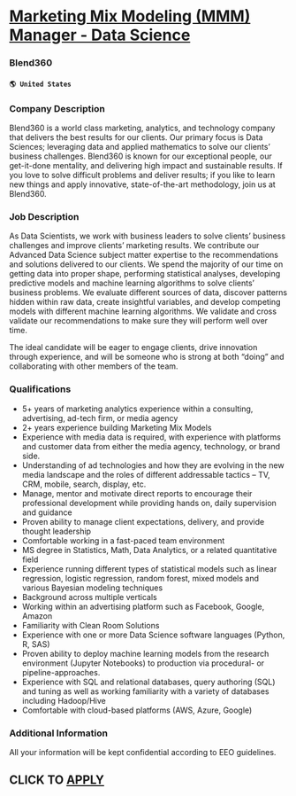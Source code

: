 # [Marketing Mix Modeling (MMM) Manager - Data Science](https://www.remotewlb.com/apply/marketing-mix-modeling-mmm-manager-data-science)  
### Blend360  
#### `🌎 United States`  

### Company Description

Blend360 is a world class marketing, analytics, and technology company that delivers the best results for our clients. Our primary focus is Data Sciences; leveraging data and applied mathematics to solve our clients’ business challenges. Blend360 is known for our exceptional people, our get-it-done mentality, and delivering high impact and sustainable results. If you love to solve difficult problems and deliver results; if you like to learn new things and apply innovative, state-of-the-art methodology, join us at Blend360.

### Job Description

As Data Scientists, we work with business leaders to solve clients’ business challenges and improve clients’ marketing results. We contribute our Advanced Data Science subject matter expertise to the recommendations and solutions delivered to our clients. We spend the majority of our time on getting data into proper shape, performing statistical analyses, developing predictive models and machine learning algorithms to solve clients’ business problems. We evaluate different sources of data, discover patterns hidden within raw data, create insightful variables, and develop competing models with different machine learning algorithms. We validate and cross validate our recommendations to make sure they will perform well over time.

The ideal candidate will be eager to engage clients, drive innovation through experience, and will be someone who is strong at both “doing” and collaborating with other members of the team.

### Qualifications

  * 5+ years of marketing analytics experience within a consulting, advertising, ad-tech firm, or media agency
  * 2+ years experience building Marketing Mix Models
  * Experience with media data is required, with experience with platforms and customer data from either the media agency, technology, or brand side.
  * Understanding of ad technologies and how they are evolving in the new media landscape and the roles of different addressable tactics – TV, CRM, mobile, search, display, etc.
  * Manage, mentor and motivate direct reports to encourage their professional development while providing hands on, daily supervision and guidance
  * Proven ability to manage client expectations, delivery, and provide thought leadership
  * Comfortable working in a fast-paced team environment
  * MS degree in Statistics, Math, Data Analytics, or a related quantitative field
  * Experience running different types of statistical models such as linear regression, logistic regression, random forest, mixed models and various Bayesian modeling techniques
  * Background across multiple verticals
  * Working within an advertising platform such as Facebook, Google, Amazon
  * Familiarity with Clean Room Solutions
  * Experience with one or more Data Science software languages (Python, R, SAS)
  * Proven ability to deploy machine learning models from the research environment (Jupyter Notebooks) to production via procedural- or pipeline-approaches.
  * Experience with SQL and relational databases, query authoring (SQL) and tuning as well as working familiarity with a variety of databases including Hadoop/Hive
  * Comfortable with cloud-based platforms (AWS, Azure, Google)

### Additional Information

All your information will be kept confidential according to EEO guidelines.

  
## CLICK TO [APPLY](https://www.remotewlb.com/apply/marketing-mix-modeling-mmm-manager-data-science)


